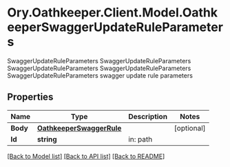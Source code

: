 # Ory.Oathkeeper.Client.Model.OathkeeperSwaggerUpdateRuleParameters
SwaggerUpdateRuleParameters SwaggerUpdateRuleParameters SwaggerUpdateRuleParameters SwaggerUpdateRuleParameters SwaggerUpdateRuleParameters swagger update rule parameters
## Properties

Name | Type | Description | Notes
------------ | ------------- | ------------- | -------------
**Body** | [**OathkeeperSwaggerRule**](OathkeeperSwaggerRule.md) |  | [optional] 
**Id** | **string** | in: path | 

[[Back to Model list]](../README.md#documentation-for-models) [[Back to API list]](../README.md#documentation-for-api-endpoints) [[Back to README]](../README.md)

